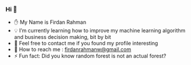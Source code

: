 ### Hi 👋

- ✋ My Name is Firdan Rahman
- 💡 I’m currently learning how to improve my machine learning algorithm and business decision making, bit by bit
- 🌠 Feel free to contact me if you found my profile interesting
- 📧 How to reach me : firdanrahmanw@gmail.com
- ⚡ Fun fact: Did you know random forest is not an actual forest?

<!--
**FirRW/FirRW** is a ✨ _special_ ✨ repository because its `README.md` (this file) appears on your GitHub profile.

Here are some ideas to get you started:
-->

